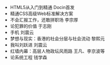- HTML5从入门到精通 Docin首发
- 精通CSS高级Web标准解决方案
- 不会汇报工作，还敢拼职场 李宗厚
- 论犯罪的价值 于志刚
- 手机 刘震云
- 梦想与现实：香港的社会分层与社会流动 黎熙元
- 我叫刘跃进 刘震云
- 红墙内幕：高层人物政坛风雨路 王凡、李京波等
- 论系统工程 钱学森

